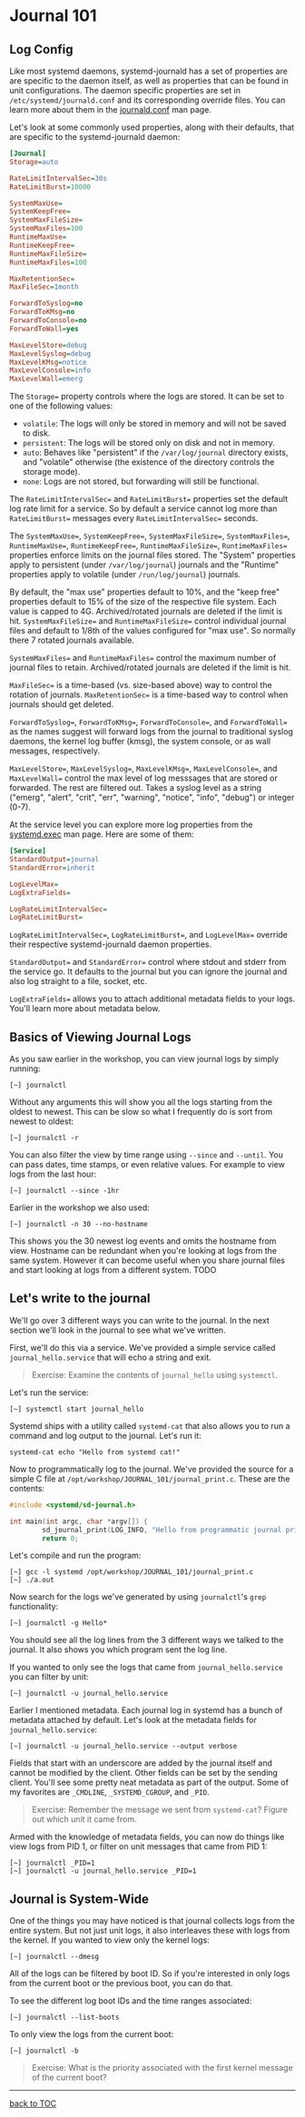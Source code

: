 # Journal 101


## Log Config

Like most systemd daemons, systemd-journald has a set of properties are are specific to the daemon itself, as well as properties that can be found in unit configurations. The daemon specific properties are set in `/etc/systemd/journald.conf` and its corresponding override files. You can learn more about them in the [journald.conf](https://www.freedesktop.org/software/systemd/man/journald.conf.html) man page.

Let's look at some commonly used properties, along with their defaults, that are specific to the systemd-journald daemon:

```ini
[Journal]
Storage=auto

RateLimitIntervalSec=30s
RateLimitBurst=10000

SystemMaxUse=
SystemKeepFree=
SystemMaxFileSize=
SystemMaxFiles=100
RuntimeMaxUse=
RuntimeKeepFree=
RuntimeMaxFileSize=
RuntimeMaxFiles=100

MaxRetentionSec=
MaxFileSec=1month

ForwardToSyslog=no
ForwardToKMsg=no
ForwardToConsole=no
ForwardToWall=yes

MaxLevelStore=debug
MaxLevelSyslog=debug
MaxLevelKMsg=notice
MaxLevelConsole=info
MaxLevelWall=emerg
```

The `Storage=` property controls where the logs are stored. It can be set to one of the following values:
- `volatile`: The logs will only be stored in memory and will not be saved to disk.
- `persistent`: The logs will be stored only on disk and not in memory.
- `auto`: Behaves like "persistent" if the `/var/log/journal` directory exists, and "volatile" otherwise (the existence of the directory controls the storage mode).
- `none`: Logs are not stored, but forwarding will still be functional.

The `RateLimitIntervalSec=` and `RateLimitBurst=` properties set the default log rate limit for a service. So by default a service cannot log more than `RateLimitBurst=` messages every `RateLimitIntervalSec=` seconds.

The `SystemMaxUse=`, `SystemKeepFree=`, `SystemMaxFileSize=`, `SystemMaxFiles=`, `RuntimeMaxUse=`, `RuntimeKeepFree=`, `RuntimeMaxFileSize=`, `RuntimeMaxFiles=` properties enforce limits on the journal files stored. The "System" properties apply to persistent (under `/var/log/journal`) journals and the "Runtime" properties apply to volatile (under `/run/log/journal`) journals.

By default, the "max use" properties default to 10%, and the "keep free" properties default to 15% of the size of the respective file system. Each value is capped to 4G. Archived/rotated journals are deleted if the limit is hit.
`SystemMaxFileSize=` and `RuntimeMaxFileSize=` control individual journal files and default to 1/8th of the values configured  for "max use". So normally there 7 rotated journals available.

`SystemMaxFiles=` and `RuntimeMaxFiles=` control the maximum number of journal files to retain. Archived/rotated journals are deleted if the limit is hit.

`MaxFileSec=` is a time-based (vs. size-based above) way to control the rotation of journals. `MaxRetentionSec=` is a time-based way to control when journals should get deleted.

`ForwardToSyslog=`, `ForwardToKMsg=`, `ForwardToConsole=`, and `ForwardToWall=` as the names suggest will forward logs from the journal to traditional syslog daemons, the kernel log buffer (kmsg), the system console, or as wall messages, respectively.

`MaxLevelStore=`, `MaxLevelSyslog=`, `MaxLevelKMsg=`, `MaxLevelConsole=`, and `MaxLevelWall=` control the max level of log messsages that are stored or forwarded. The rest are filtered out. Takes a syslog level as a string ("emerg", "alert", "crit", "err", "warning", "notice", "info", "debug") or integer (0-7).

At the service level you can explore more log properties from the [systemd.exec](https://www.freedesktop.org/software/systemd/man/systemd.exec.html) man page. Here are some of them:

```ini
[Service]
StandardOutput=journal
StandardError=inherit

LogLevelMax=
LogExtraFields=

LogRateLimitIntervalSec=
LogRateLimitBurst=
```

`LogRateLimitIntervalSec=`, `LogRateLimitBurst=`, and `LogLevelMax=` override their respective systemd-journald daemon properties.

`StandardOutput=` and `StandardError=` control where stdout and stderr from the service go. It defaults to the journal but you can ignore the journal and also log straight to a file, socket, etc.

`LogExtraFields=` allows you to attach additional metadata fields to your logs. You'll learn more about metadata below.

## Basics of Viewing Journal Logs

As you saw earlier in the workshop, you can view journal logs by simply running:

```
[~] journalctl
```

Without any arguments this will show you all the logs starting from the oldest to newest. This can be slow so what I frequently do is sort from newest to oldest:

```
[~] journalctl -r
```

You can also filter the view by time range using `--since` and `--until`. You can pass dates, time stamps, or even relative values. For example to view logs from the last hour:

```
[~] journalctl --since -1hr
```

Earlier in the workshop we also used:

```
[~] journalctl -n 30 --no-hostname
```

This shows you the 30 newest log events and omits the hostname from view. Hostname can be redundant when you're looking at logs from the same system. However it can become useful when you share journal files and start looking at logs from a different system. TODO

## Let's write to the journal

We'll go over 3 different ways you can write to the journal. In the next section we'll look in the journal to see what we've written.

First, we'll do this via a service. We've provided a simple service called `journal_hello.service` that will echo a string and exit.

> Exercise: Examine the contents of `journal_hello` using `systemctl`.

Let's run the service:

```
[~] systemctl start journal_hello
```

Systemd ships with a utility called `systemd-cat` that also allows you to run a command and log output to the journal. Let's run it:

```
systemd-cat echo "Hello from systemd cat!"
```

Now to programmatically log to the journal. We've provided the source for a simple C file at `/opt/workshop/JOURNAL_101/journal_print.c`. These are the contents:

```C
#include <systemd/sd-journal.h>

int main(int argc, char *argv[]) {
        sd_journal_print(LOG_INFO, "Hello from programmatic journal print!");
        return 0;
```

Let's compile and run the program:

```
[~] gcc -l systemd /opt/workshop/JOURNAL_101/journal_print.c
[~] ./a.out
```

Now search for the logs we've generated by using `journalctl`'s `grep` functionality:

```
[~] journalctl -g Hello*
```

You should see all the log lines from the 3 different ways we talked to the journal. It also shows you which program sent the log line.

If you wanted to only see the logs that came from `journal_hello.service` you can filter by unit:

```
[~] journalctl -u journal_hello.service
```

Earlier I mentioned metadata. Each journal log in systemd has a bunch of metadata attached by default. Let's look at the metadata fields for `journal_hello.service`:

```
[~] journalctl -u journal_hello.service --output verbose
```

Fields that start with an underscore are added by the journal itself and cannot be modified by the client. Other fields can be set by the sending client. You'll see some pretty neat metadata as part of the output. Some of my favorites are `_CMDLINE`, `_SYSTEMD_CGROUP`, and `_PID`.

> Exercise: Remember the message we sent from `systemd-cat`? Figure out which unit it came from.

Armed with the knowledge of metadata fields, you can now do things like view logs from PID 1, or filter on unit messages that came from PID 1:

```
[~] journalctl _PID=1
[~] journalctl -u journal_hello.service _PID=1
```

## Journal is System-Wide

One of the things you may have noticed is that journal collects logs from the entire system. But not just unit logs, it also interleaves these with logs from the kernel. If you wanted to view only the kernel logs:

```
[~] journalctl --dmesg
```

All of the logs can be filtered by boot ID. So if you're interested in only logs from the current boot or the previous boot, you can do that.

To see the different log boot IDs and the time ranges associated:

```
[~] journalctl --list-boots
```

To only view the logs from the current boot:

```
[~] journalctl -b
```

> Exercise: What is the priority associated with the first kernel message of the current boot?

---
[back to TOC](https://github.com/systemdemo/workshop/blob/main/workshop/README.md)
